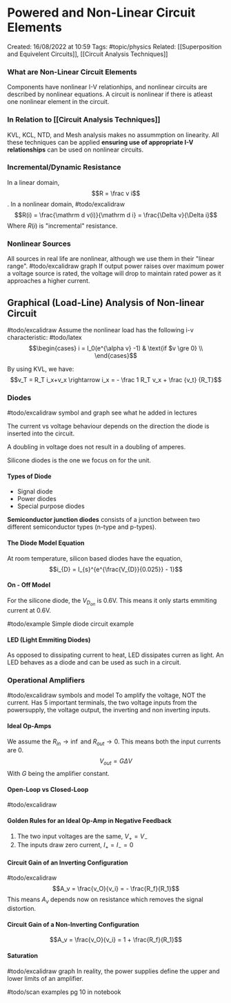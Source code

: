 # Powered and Non-Linear Circuit Elements
Created: 16/08/2022 at 10:59
Tags: #topic/physics
Related: [[Superposition and Equivelent Circuits]], [[Circuit Analysis Techniques]]

### What are Non-Linear Circuit Elements
Components have nonlinear I-V relationhips, and nonlinear circuits are described by nonlinear equations.
A circuit is nonlinear if there is atleast one nonlinear element in the circuit.

### In Relation to [[Circuit Analysis Techniques]]
KVL, KCL, NTD, and Mesh analysis makes no assummption on linearity. All these techniques can be applied **ensuring use of appropriate I-V relationships** can be used on nonlinear circuits.

### Incremental/Dynamic Resistance
In a linear domain, $$R = \frac v i$$.
In a nonlinear domain, #todo/excalidraw
$$R(i) = \frac{\mathrm d v(i)}{\mathrm d i} = \frac{\Delta v}{\Delta i}$$
Where $R(i)$ is "incremental" resistance.

### Nonlinear Sources
All sources in real life are nonlinear, although we use them in their "linear range". #todo/excalidraw graph
If output power raises over maximum power a voltage source is rated, the voltage will drop to maintain rated power as it approaches a higher current.

## Graphical (Load-Line) Analysis of Non-linear Circuit
#todo/excalidraw
Assume the nonlinear load has the following i-v characteristic:
#todo/latex
$$\begin{cases} i = I_0(e^{\alpha v} -1) & \text{if $v \gre 0} \\
\end{cases}$$

By using KVL, we have:
$$v_T = R_T i_x+v_x \rightarrow i_x = - \frac 1 R_T v_x + \frac {v_t} {R_T}$$

### Diodes
#todo/excalidraw symbol and graph see what he added in lectures

The current vs voltage behaviour depends on the direction the diode is inserted into the circuit.

A doubling in voltage does not result in a doubling of amperes.

Silicone diodes is the one we focus on for the unit.

#### Types of Diode
- Signal diode
- Power diodes
- Special purpose diodes

**Semiconductor junction diodes** consists of a junction between two different semiconductor types (n-type and p-types).

#### The Diode Model Equation
At room temperature, silicon based diodes have the equation,
$$i_{D} = I_{s}^{e^{\frac{V_{D}}{0.025}} - 1}$$

#### On - Off Model
For the silicone diode, the $V_{D_{on}}$ is 0.6V. This means it only starts emmiting current at 0.6V.

#todo/example Simple diode circuit example

#### LED (Light Emmiting Diodes)
As opposed to dissipating current to heat, LED dissipates curren as light. An LED behaves as a diode and can be used as such in a circuit.

### Operational Amplifiers
#todo/excalidraw symbols and model
To amplify the voltage, NOT the current. Has 5 important terminals, the two voltage inputs from the powersupply, the voltage output, the inverting and non inverting inputs.

#### Ideal Op-Amps
We assume the $R_{in} \rightarrow \inf$ and $R_{out} \rightarrow 0$.
This means both the input currents are 0.
$$V_{out} = G \Delta V$$
With $G$ being the amplifier constant.

#### Open-Loop vs Closed-Loop
#todo/excalidraw

#### Golden Rules for an Ideal Op-Amp in Negative Feedback
1. The two input voltages are the same, $V_+ = V_-$
2. The inputs draw zero current, $I_+ = I_- = 0$

#### Circuit Gain of an Inverting Configuration
#todo/excalidraw
$$A_v = \frac{v_O}{v_i} = - \frac{R_f}{R_1}$$
This means $A_v$ depends now on resistance which removes the signal distortion.

#### Circuit Gain of a Non-Inverting Configuration
$$A_v = \frac{v_O}{v_i} = 1 + \frac{R_f}{R_1}$$

#### Saturation
#todo/excalidraw graph
In reality, the power supplies define the upper and lower limits of an amplifier.

#todo/scan examples pg 10 in notebook
